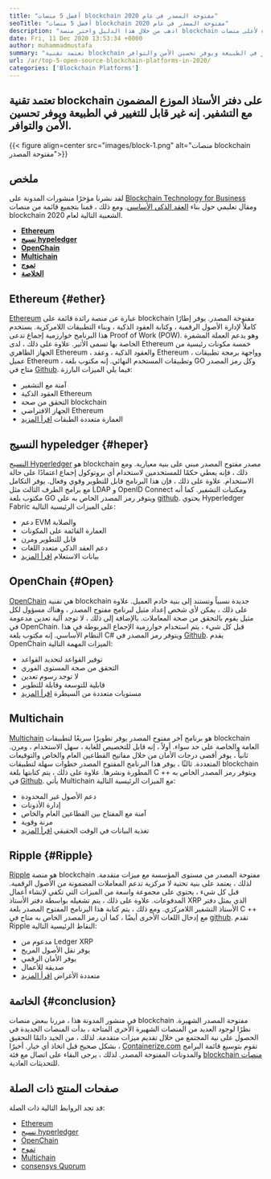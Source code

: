```yaml
---
title: "أفضل 5 منصات blockchain مفتوحة المصدر في عام 2020" 
seoTitle: "أفضل 5 منصات blockchain مفتوحة المصدر في عام 2020" 
description: "اذهب من خلال هذا الدليل واختر منصة blockchain الصحيحة للعمل. في هذه المقالة ، قدمنا ​​مقدمة موجزة لأعلى منصات blockchain مفتوحة المصدر" 
date: Fri, 11 Dec 2020 13:53:34 +0000
author: muhammadmustafa
summary: "تعتمد تقنية blockchain على دفتر الأستاذ الموزع المضمون مع التشفير. إنه غير قابل للتغيير في الطبيعة ويوفر تحسين الأمن والتوافر." 
url: /ar/top-5-open-source-blockchain-platforms-in-2020/
categories: ['Blockchain Platforms']
---
```


## تعتمد تقنية blockchain على دفتر الأستاذ الموزع المضمون مع التشفير. إنه غير قابل للتغيير في الطبيعة ويوفر تحسين الأمن والتوافر.

{{< figure align=center src="images/block-1.png" alt="منصات blockchain مفتوحة المصدر">}}


## ملخص
لقد نشرنا مؤخرًا منشورات المدونة على [Blockchain Technology for Business][1] ومقال تعليمي حول بناء [العقد الذكي الأساسي][2]. ومع ذلك ، قمنا بتجميع قائمة من منصات blockchain الشعبية التالية لعام 2020.
* **[Ethereum][3]**
* **[نسيج hypeledger][4]**
* **[OpenChain][5]**
* **[Multichain][6]**
* **[تموج][7]**
* **[الخلاصة][8]**

## Ethereum   {#ether}
[Ethereum][9] عبارة عن منصة رائدة قائمة على blockchain مفتوحة المصدر. يوفر إطارًا كاملاً لإدارة الأصول الرقمية ، وكتابة العقود الذكية ، وبناء التطبيقات اللامركزية. يستخدم هذا البرنامج خوارزمية إجماع تدعى Proof of Work (POW). وهو يدعم العملة المشفرة الخاصة بها تسمى الأثير. علاوة على ذلك ، لدى Ethereum خمسة مكونات رئيسية من الجهاز الظاهري Ethereum ، والعقود الذكية ، وعقد Ethereum ، وواجهة برمجة تطبيقات عميل Ethereum ، وتطبيقات المستخدم النهائي. إنه مكتوب بلغة GO وكل رمز المصدر متاح في [Github][10].
فيما يلي الميزات البارزة:
  * آمنة مع التشفير
  * العقود الذكية Ethereum
  * التحقق من صحة blockchain
  * الجهاز الافتراضي Ethereum
  * العمارة متعددة الطبقات
[اقرأ المزيد][11]

## النسيج hypeledger   {#heper}
[النسيج Hyperledger][12] هو blockchain مصدر مفتوح المصدر مبني على بنية معيارية. ومع ذلك ، فإنه يعطي حكمًا للمستخدمين لاستخدام أي بروتوكول إجماع اعتمادًا على حالة الاستخدام. علاوة على ذلك ، فإن هذا البرنامج قابل للتطوير وقوي وفعال. يوفر التكامل مع برامج الطرف الثالث مثل LDAP و OpenID Connect ومكتبات التشفير. كما أنه مكتوب بلغة GO ويتوفر رمز المصدر الخاص به على [github][13].
يحتوي Hyperledger Fabric على الميزات الرئيسية التالية:
  * دعم EVM والصلابة
  * العمارة القائمة على المكونات
  * قابل للتطوير ومرن
  * دعم العقد الذكي متعدد اللغات
  * بيانات الاستعلام
[اقرأ المزيد][14]

## OpenChain   {#Open}
[OpenChain][15] هي تقنية blockchain جديدة نسبياً وتستند إلى بنية خادم العميل. علاوة على ذلك ، يمكن لأي شخص إعداد مثيل لبرنامج مفتوح المصدر ، وهناك مسؤول لكل مثيل يقوم بالتحقق من صحة المعاملات. بالإضافة إلى ذلك ، لا توجد آلية تعدين مدعومة في OpenChain. قبل كل شيء ، يتم استخدام خوارزمية الإجماع المربوطة في هذا النظام الأساسي. إنه مكتوب بلغة C# ويتوفر رمز المصدر في [Github][16].
يقدم OpenChain الميزات المهمة التالية:
  * توفير القواعد لتحديد القواعد
  * التحقق من صحة المستوى الفوري
  * لا توجد رسوم تعدين
  * قابلية للتوسعة وقابلة للتطوير
  * مستويات متعددة من السيطرة
[اقرأ المزيد][17]

## Multichain
[Multichain][18] هو برنامج آخر مفتوح المصدر يوفر تطويرًا سريعًا لتطبيقات blockchain العامة والخاصة على حد سواء. أولاً ، إنه قابل للتخصيص للغاية ، سهل الاستخدام ، ومرن. ثانياً ، يوفر أقصى درجات الأمان من خلال مفاتيح القطاعين العام والخاص والتوقيعات المتعددة. ثالثًا ، يوفر هذا البرنامج المفتوح المصدر خطوات سهلة لتطبيقات blockchain المطورة ونشرها. علاوة على ذلك ، يتم كتابتها بلغة C ++ ويتوفر رمز المصدر الخاص به في [Github][19].
يأتي Multichain مع الميزات الرئيسية التالية:
  * دعم الأصول غير المحدودة
  * إدارة الأذونات
  * آمنة مع المفتاح بين القطاعين العام والخاص
  * مرنة وقوية
  * تغذية البيانات في الوقت الحقيقي
[اقرأ المزيد][18]

## Ripple   {#Ripple}
[Ripple][20] هو منصة blockchain مفتوحة المصدر من مستوى المؤسسة مع ميزات متقدمة. لذلك ، يعتمد على بنية تحتية لا مركزية تدعم المعاملات المضمونة من الأصول الرقمية. قبل كل شيء ، يحتوي على مجموعة واسعة من الميزات التي تكفي لإنشاء أعمال المدفوعات. علاوة على ذلك ، يتم تشغيله بواسطة دفتر الأستاذ XRP الذي يمثل دفتر الأستاذ التشفير اللامركزي. ومع ذلك ، يتم كتابة هذا البرنامج المفتوح المصدر بلغة C ++ مع إدخال اللغات الأخرى أيضًا ، كما أن رمز المصدر الخاص به متاح في [github][21].
تقدم Ripple النقاط الرئيسية التالية:
  * مدعوم من Ledger XRP
  * يوفر نقل الأصول المريح
  * يوفر الأمان الرقمي
  * صديقة للأعمال
  * متعددة الأغراض
[اقرأ المزيد][22]

## الخاتمة   {#conclusion}
في منشور المدونة هذا ، مررنا ببعض منصات blockchain مفتوحة المصدر الشهيرة. نظرًا لوجود العديد من المنصات الشهيرة الأخرى المتاحة ، بدأت المنصات الجديدة في الحصول على نية المجتمع من خلال تقديم ميزات متقدمة. لذلك ، من الجيد دائمًا التحقيق بشكل صحيح قبل اتخاذ أي خيار.
أخيرًا ، [Containerize.com][23] تقوم بتوسيع قائمة البرامج والمدونات المفتوحة المصدر. لذلك ، يرجى البقاء على اتصال مع فئة [blockchain منصات][24] للتحديثات العادية.

## صفحات المنتج ذات الصلة
قد تجد الروابط التالية ذات الصلة:
  * [Ethereum][9]
  * [نسيج hyperledger][12]
  * [OpenChain][15]
  * [تموج][20]
  * [Multichain][25]
  * [consensys Quorum][26]

  
[1]: https://blog.containerize.com/2020/11/27/how-blockchain-technology-can-upgrade-your-business-strategy/
[2]: https://blog.containerize.com/
[3]: #ether
[4]: #hyper
[5]: #open
[6]: #multi
[7]: #Ripple
[8]: #Conclusion
[9]: https://products.containerize.com/blockchain-platforms/ethereum
[10]: https://github.com/ethereum/go-ethereum
[11]: https://ethereum.org/en/
[12]: https://products.containerize.com/blockchain-platforms/hyperledger-fabric
[13]: https://github.com/hyperledger/fabric
[14]: https://www.hyperledger.org/use/fabric
[15]: https://products.containerize.com/blockchain-platforms/openchain
[16]: https://github.com/openchain/openchain
[17]: https://www.openchain.org/
[18]: https://www.multichain.com/
[19]: https://github.com/MultiChain/multichain
[20]: https://products.containerize.com/blockchain-platforms/ripple
[21]: https://github.com/ripple/rippled
[22]: https://ripple.com/
[23]: https://www.containerize.com/
[24]: https://products.containerize.com/blockchain-platforms/
[25]: https://products.containerize.com/blockchain-platforms/multichain
[26]: https://products.containerize.com/blockchain-platforms/consensys-quorum

